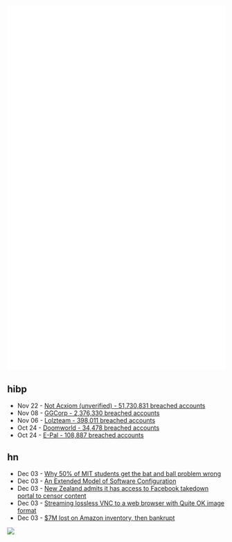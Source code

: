 ![Metrics](https://raw.githubusercontent.com/phixion/phixion/master/metrics.svg)

## hibp

<!--
for https://github.com/phixion/phixion/blob/main/.github/workflows/feeds.yml
-->
<!--START_SECTION:haveibeenpwnd-->
- Nov 22 - [Not Acxiom (unverified) - 51,730,831 breached accounts](https://haveibeenpwned.com/PwnedWebsites#NotAcxiom)
- Nov 08 - [GGCorp - 2,376,330 breached accounts](https://haveibeenpwned.com/PwnedWebsites#GGCorp)
- Nov 06 - [Lolzteam - 398,011 breached accounts](https://haveibeenpwned.com/PwnedWebsites#Lolzteam)
- Oct 24 - [Doomworld - 34,478 breached accounts](https://haveibeenpwned.com/PwnedWebsites#Doomworld)
- Oct 24 - [E-Pal - 108,887 breached accounts](https://haveibeenpwned.com/PwnedWebsites#EPal)
<!--END_SECTION:haveibeenpwnd-->

## hn

<!--
for https://github.com/phixion/phixion/blob/main/.github/workflows/feeds.yml
-->
<!--START_SECTION:hn-->
- Dec 03 - [Why 50% of MIT students get the bat and ball problem wrong](https://mannhowie.com/cognitive-reflection-test)
- Dec 03 - [An Extended Model of Software Configuration](https://arxiv.org/abs/2212.00505)
- Dec 03 - [New Zealand admits it has access to Facebook takedown portal to censor content](https://reclaimthenet.org/new-zealand-government-facebook-content-takedown-portal/)
- Dec 03 - [Streaming lossless VNC to a web browser with Quite OK image format](https://kasmweb.com/docs/latest/how_to/lossless.html)
- Dec 03 - [$7M lost on Amazon inventory, then bankrupt](https://medium.com/@david073/7-million-dollar-amazon-bankrupt-cf977fb085f5)
<!--END_SECTION:hn-->

<!--
for https://yhype.me
-->
![](https://hit.yhype.me/github/profile?user_id=13013670)
